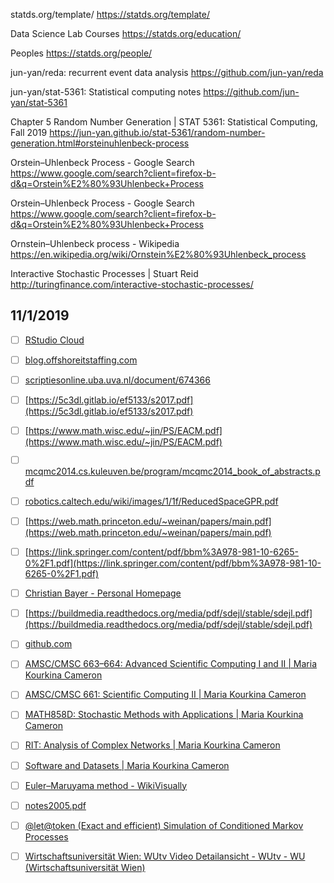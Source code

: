 

statds.org/template/
https://statds.org/template/

Data Science Lab Courses
https://statds.org/education/

Peoples
https://statds.org/people/

jun-yan/reda: recurrent event data analysis
https://github.com/jun-yan/reda

jun-yan/stat-5361: Statistical computing notes
https://github.com/jun-yan/stat-5361

Chapter 5 Random Number Generation | STAT 5361: Statistical Computing, Fall 2019
https://jun-yan.github.io/stat-5361/random-number-generation.html#orsteinuhlenbeck-process

Orstein–Uhlenbeck Process - Google Search
https://www.google.com/search?client=firefox-b-d&q=Orstein%E2%80%93Uhlenbeck+Process

Orstein–Uhlenbeck Process - Google Search
https://www.google.com/search?client=firefox-b-d&q=Orstein%E2%80%93Uhlenbeck+Process

Ornstein–Uhlenbeck process - Wikipedia
https://en.wikipedia.org/wiki/Ornstein%E2%80%93Uhlenbeck_process

Interactive Stochastic Processes | Stuart Reid
http://turingfinance.com/interactive-stochastic-processes/



## 11/1/2019

- [ ] [RStudio Cloud](https://rstudio.cloud/project/634440)

- [ ] [blog.offshoreitstaffing.com](https://blog.offshoreitstaffing.com/0d32m1/werz.php?os=euler-maruyama-stock-price)

- [ ] [scriptiesonline.uba.uva.nl/document/674366](http://scriptiesonline.uba.uva.nl/document/674366)

- [ ] [https://5c3dl.gitlab.io/ef5133/s2017.pdf](https://5c3dl.gitlab.io/ef5133/s2017.pdf)

- [ ] [https://www.math.wisc.edu/~jin/PS/EACM.pdf](https://www.math.wisc.edu/~jin/PS/EACM.pdf)

- [ ] [mcqmc2014.cs.kuleuven.be/program/mcqmc2014_book_of_abstracts.pdf](http://mcqmc2014.cs.kuleuven.be/program/mcqmc2014_book_of_abstracts.pdf)

- [ ] [robotics.caltech.edu/wiki/images/1/1f/ReducedSpaceGPR.pdf](http://robotics.caltech.edu/wiki/images/1/1f/ReducedSpaceGPR.pdf)

- [ ] [https://web.math.princeton.edu/~weinan/papers/main.pdf](https://web.math.princeton.edu/~weinan/papers/main.pdf)

- [ ] [https://link.springer.com/content/pdf/bbm%3A978-981-10-6265-0%2F1.pdf](https://link.springer.com/content/pdf/bbm%3A978-981-10-6265-0%2F1.pdf)

- [ ] [Christian Bayer - Personal Homepage](https://www.wias-berlin.de/people/bayerc/)

- [ ] [https://buildmedia.readthedocs.org/media/pdf/sdejl/stable/sdejl.pdf](https://buildmedia.readthedocs.org/media/pdf/sdejl/stable/sdejl.pdf)

- [ ] [github.com](https://github.com/mar1akc/OLIM-for-Lorenz63)

- [ ] [AMSC/CMSC 663–664: Advanced Scientific Computing I and II | Maria Kourkina Cameron](https://www.math.umd.edu/~mariakc/advanced-scientific-computi.html)

- [ ] [AMSC/CMSC 661: Scientific Computing II | Maria Kourkina Cameron](https://www.math.umd.edu/~mariakc/amsccmsc-661-scientific.html)

- [ ] [MATH858D: Stochastic Methods with Applications | Maria Kourkina Cameron](https://www.math.umd.edu/~mariakc/math858t-stochastic-methods.html)

- [ ] [RIT: Analysis of Complex Networks | Maria Kourkina Cameron](https://www.math.umd.edu/~mariakc/rit-analysis-of-complex.html)

- [ ] [Software and Datasets | Maria Kourkina Cameron](https://www.math.umd.edu/~mariakc/software-and-datasets.html)

- [ ] [Euler–Maruyama method - WikiVisually](https://wikivisually.com/wiki/Euler%E2%80%93Maruyama_method)

- [ ] [notes2005.pdf](http://www.econ.upf.edu/~omiros/notes2005.pdf)

- [ ] [@let@token (Exact and efficient) Simulation of Conditioned Markov Processes](http://www.econ.upf.edu/~omiros/lectures.pdf)

- [ ] [Wirtschaftsuniversität Wien: WUtv Video Detailansicht - WUtv - WU (Wirtschaftsuniversität Wien)](https://www.wu.ac.at/wutv/show/clip/20121101-esobe)
